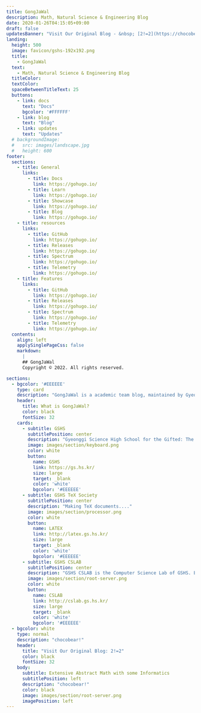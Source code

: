```yaml
---
title: GongJaWal
description: Math, Natural Science & Engineering Blog
date: 2020-01-26T04:15:05+09:00
draft: false
updatesBanner: "Visit Our Original Blog - &nbsp; [2!=2](https://chocobear.tistory.com/) &nbsp; just arrived"
landing:
  height: 500
  image: favicon/gshs-192x192.png
  title:
    - GongJaWal
  text:
    - Math, Natural Science & Engineering Blog
  titleColor:
  textColor:
  spaceBetweenTitleText: 25
  buttons:
    - link: docs
      text: "Docs"
      bgcolor: '#FFFFFF'
    - link: blog
      text: "Blog"
    - link: updates
      text: "Updates"
  # backgroundImage: 
  #   src: images/landscape.jpg
  #   height: 600
footer:
  sections:
    - title: General
      links:
        - title: Docs
          link: https://gohugo.io/
        - title: Learn
          link: https://gohugo.io/
        - title: Showcase
          link: https://gohugo.io/
        - title: Blog
          link: https://gohugo.io/
    - title: resources
      links:
        - title: GitHub
          link: https://gohugo.io/
        - title: Releases
          link: https://gohugo.io/
        - title: Spectrum
          link: https://gohugo.io/
        - title: Telemetry
          link: https://gohugo.io/
    - title: Features
      links:
        - title: GitHub
          link: https://gohugo.io/
        - title: Releases
          link: https://gohugo.io/
        - title: Spectrum
          link: https://gohugo.io/
        - title: Telemetry
          link: https://gohugo.io/
  contents: 
    align: left
    applySinglePageCss: false
    markdown:
      |
      ## GongJaWal
      Copyright © 2022. All rights reserved.

sections:
  - bgcolor: '#EEEEEE'
    type: card
    description: "GongJaWal is a academic team blog, maintained by Gyeonggi Science High School Students (37th)"
    header: 
      title: What is GongJaWal?
      color: black
      fontSize: 32
    cards:
      - subtitle: GSHS
        subtitlePosition: center
        description: "Gyeonggi Science High School for the Gifted: The First, The Best"
        image: images/section/keyboard.png
        color: white
        button: 
          name: GSHS
          link: https://gs.hs.kr/
          size: large
          target: _blank
          color: 'white'
          bgcolor: '#EEEEEE'
      - subtitle: GSHS TeX Society
        subtitlePosition: center
        description: "Making TeX documents...."
        image: images/section/processor.png
        color: white
        button: 
          name: LATEX
          link: http://latex.gs.hs.kr/
          size: large
          target: _blank
          color: 'white'
          bgcolor: '#EEEEEE'
      - subtitle: GSHS CSLAB
        subtitlePosition: center
        description: "GSHS CSLAB is the Computer Science Lab of GSHS. Expensive Servers!!"
        image: images/section/root-server.png
        color: white
        button: 
          name: CSLAB
          link: http://cslab.gs.hs.kr/
          size: large
          target: _blank
          color: 'white'
          bgcolor: '#EEEEEE'
  - bgcolor: white
    type: normal
    description: "chocobear!"
    header:
      title: "Visit Our Original Blog: 2!=2"
      color: black
      fontSize: 32
    body:
      subtitle: Extensive Abstract Math with some Informatics
      subtitlePosition: left
      description: "chocobear!"
      color: black
      image: images/section/root-server.png
      imagePosition: left
---
```

